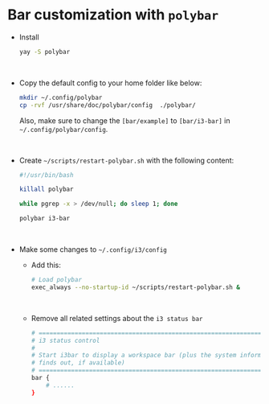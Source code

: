 # Bar customization with **`polybar`**

- Install

    ```bash
    yay -S polybar
    ```

</br>

- Copy the default config to your home folder like below:

    ```bash
    mkdir ~/.config/polybar
    cp -rvf /usr/share/doc/polybar/config  ./polybar/
    ```

    Also, make sure to change the `[bar/example]` to `[bar/i3-bar]` in
    `~/.config/polybar/config`.

</br>

- Create `~/scripts/restart-polybar.sh` with the following content:

    ```bash
    #!/usr/bin/bash
    
    killall polybar
    
    while pgrep -x > /dev/null; do sleep 1; done
    
    polybar i3-bar
    ```

</br>

- Make some changes to `~/.config/i3/config`

    - Add this:

        ```bash
        # Load polybar
        exec_always --no-startup-id ~/scripts/restart-polybar.sh &
        ```

        </br>

    - Remove all related settings about the `i3 status bar`

        ```bash
        # ===========================================================================
        # i3 status control
        #
        # Start i3bar to display a workspace bar (plus the system information i3status
        # finds out, if available)
        # ===========================================================================
        bar {
            # ......
        }
        ```

</br>

